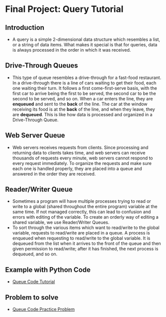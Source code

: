 # Final Project: Query Tutorial
## Introduction
- A query is a simple 2-dimensional data structure which resembles a list, or a string of data items. What makes it special is that for queries, data is always processed in the order in which it was received. 

## Drive-Through Queues
- This type of queue resembles a drive-through for a fast-food restaurant. In a drive-through there is a line of cars waiting to get their food, each one waiting their turn. It follows a first come-first-serve basis, with the first car to arrive being the first to be served, the second car to be the second to be served, and so on. When a car enters the line, they are **enqueued** and sent to the **back** of the line. The car at the window receiving its food is at the **back** of the line, and when they leave, they are **dequeued**. This is like how data is processed and organized in a Drive-Through Queue. 

## Web Server Queue
- Web servers receives requests from clients. Since processing and returning data to clients takes time, and web servers can receive thousands of requests every minute, web servers cannot respond to every request immediately. To organize the requests and make sure each one is handled properly, they are placed into a queue and answered in the order they are received. 

## Reader/Writer Queue
- Sometimes a program will have multiple processes trying to read or write to a global (shared throughout the entire program) variable at the same time. If not managed correctly, this can lead to confusion and errors with editing of the variable. To create an orderly way of editing a shared variable, we use Reader/Writer Queues. 
- To sort through the various items which want to read/write to the global variable, requests to read/write are placed in a queue. A process is enqueued when requesting to read/write to the global variable. It is dequeued from the list when it arrives to the front of the queue and then given permission to read/write; after it has finished, the next process is dequeued, and so on. 

## Example with Python Code
- [Queue Code Tutorial](https://github.com/gib-student/Data-Structures-Tutorial/blob/master/Final%20Project/python%20files/Query/query_tutorial.py)

## Problem to solve
 - [Queue Code Practice Problem](https://github.com/gib-student/Data-Structures-Tutorial/blob/master/Final%20Project/python%20files/Query/query_problem.py)